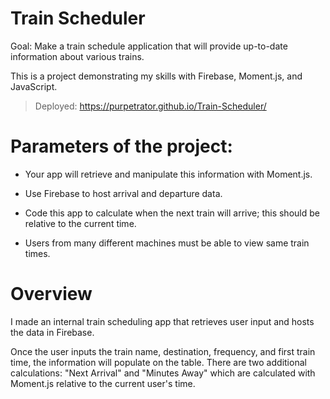 # Train Scheduler

Goal: Make a train schedule application that will provide up-to-date information about various trains.

This is a project demonstrating my skills with Firebase, Moment.js, and JavaScript.

> Deployed: https://purpetrator.github.io/Train-Scheduler/

# Parameters of the project:

- Your app will retrieve and manipulate this information with Moment.js.

- Use Firebase to host arrival and departure data.

- Code this app to calculate when the next train will arrive; this should be relative to the current time.

- Users from many different machines must be able to view same train times.

# Overview

I made an internal train scheduling app that retrieves user input and hosts the data in Firebase.

Once the user inputs the train name, destination, frequency, and first train time, the information will populate on the table. There are two additional calculations: "Next Arrival" and "Minutes Away" which are calculated with Moment.js relative to the current user's time.
